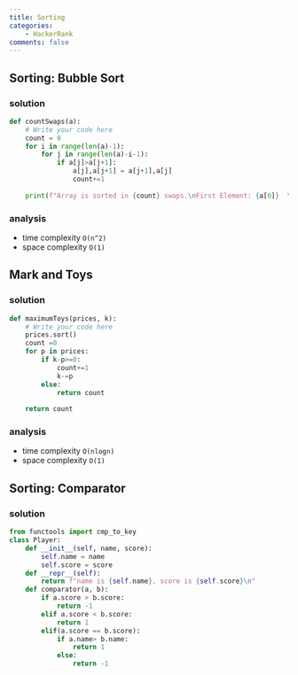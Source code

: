 ```yaml
---
title: Sorting
categories: 
    - HackerRank
comments: false
---
```


## Sorting: Bubble Sort

### solution
```python
def countSwaps(a):
    # Write your code here
    count = 0
    for i in range(len(a)-1):
        for j in range(len(a)-i-1):
            if a[j]>a[j+1]:
                a[j],a[j+1] = a[j+1],a[j]
                count+=1
                
    print(f"Array is sorted in {count} swaps.\nFirst Element: {a[0]}  \nLast Element: {a[-1]}")

```
### analysis
- time complexity `O(n^2)`
- space complexity `O(1)`


## Mark and Toys

### solution
```python
def maximumToys(prices, k):
    # Write your code here
    prices.sort()
    count =0
    for p in prices:
        if k-p>=0:
            count+=1
            k-=p
        else:
            return count
        
    return count

```
### analysis
- time complexity `O(nlogn)`
- space complexity `O(1)`

## Sorting: Comparator

### solution
```python 
from functools import cmp_to_key
class Player:
    def __init__(self, name, score):
        self.name = name
        self.score = score
    def __repr__(self):
        return f"name is {self.name}, score is {self.score}\n"            
    def comparator(a, b):
        if a.score > b.score:
            return -1
        elif a.score < b.score:
            return 1
        elif(a.score == b.score):
            if a.name> b.name:
                return 1
            else:
                return -1

```